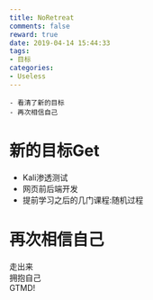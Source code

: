 ```yaml
---
title: NoRetreat
comments: false
reward: true
date: 2019-04-14 15:44:33
tags:
- 目标
categories:
- Useless
---
```

```
- 看清了新的目标
- 再次相信自己
```
<!-- more -->

# 新的目标Get

- Kali渗透测试
- 网页前后端开发
- 提前学习之后的几门课程:随机过程 

# 再次相信自己

走出来  
拥抱自己  
GTMD!